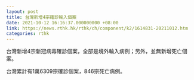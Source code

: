 ```yaml
---
layout: post
title: 台灣新增4宗確診輸入個案
date: 2021-10-12 16:16:37.000000000 +08:00
link: https://news.rthk.hk/rthk/ch/component/k2/1614831-20211012.htm
categories: rthk
---
```


台灣新增4宗新冠病毒確診個案，全部是境外輸入病例；另外，並無新增死亡個案。

台灣累計有1萬6309宗確診個案，846宗死亡病例。
